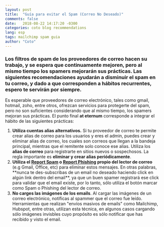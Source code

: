 ```yaml
---
layout: post
title:  "Guía para evitar el Spam (Correo No Deseado)"
comments: false
date:   2018-08-22 14:17:20 -0300
categories: coto blog recommendations
lang: esp
tags: mailchimp spam guia
author: "Coto"
---
```

<h3>
Los filtros de spam de los proveedores de correo hacen su trabajo, y se espera que continuamente mejoren, pero al mismo tiempo los spamers mejorarán sus prácticas. Las siguientes recomendaciones ayudarán a disminuir el spam en tu correo, y dado a que corresponden a hábitos recurrentes, espero te servirán por siempre.
</h3>

Es esperable que proveedores de correo electrónico, tales como gmail, hotmail, zoho, entre otros, ofrezcan servicios para protegerte del spam, pero no son suficientes considerando que al mismo tiempo, los spamers mejoran sus prácticas. El punto final **at eternum** corresponde a integrar el hábito de las siguientes prácticas:


<ol>
	<li>
		<b>Utiliza cuentas alias alternativos.</b> Si tu proveedor de correo te permite crear alias de correo para los usuarios y eres el admin, puedes crear y eliminar alias de correo, los cuales son correos que llegan a la bandeja principal, mientras que el remitente solo conoce ese alias. Utiliza los <b>alias de correo</b> para registrarte en sitios nuevos o sospechosos. 
		La regla importante es <b>eliminar y crear alias periódicamente</b>.
	</li>
	<li>
		<b>Utiliza el <a target="_blank" href="https://support.google.com/mail/answer/1366858?co=GENIE.Platform%3DiOS&hl=es" target="_blank">Report Spam</a> o <a target="_blank" href="https://support.google.com/mail/answer/8253?hl=es" target="_blank">Report Phishing</a> propio del lector de correo</b> (e.g Gmail, Office, etc) para eliminar estos mensajes. En otras palabras, **nunca te des-subscribas de un email no deseado haciendo click en algún link dentro del email**, ya que un buen spamer registrará ese click para validar que el email existe, por lo tanto, sólo utiliza el botón marcar como Spam o Phishing del lector de correo.
	</li>
	<li>
		<b>No carges las imágenes de los emails</b>. Al cargar las imágenes de un correo electrónico, notificas al spammer que el correo fue leído. Herramientas que realizan "envíos masivos de emails" como Mailchimp, Hubspot, entre otras, utilizan esta técnica, en algunos casos cargando sólo imágenes invisbles cuyo propósito es sólo notificar que has recibido y visto el email.
	</li>
</ol>


